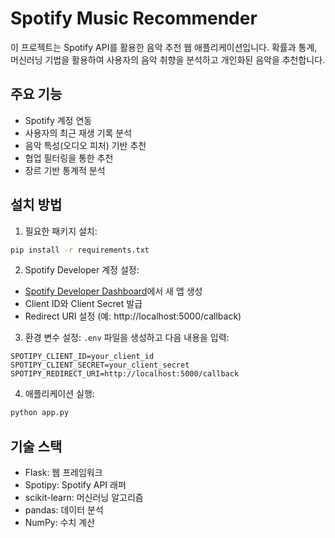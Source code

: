 # Spotify Music Recommender

이 프로젝트는 Spotify API를 활용한 음악 추천 웹 애플리케이션입니다. 확률과 통계, 머신러닝 기법을 활용하여 사용자의 음악 취향을 분석하고 개인화된 음악을 추천합니다.

## 주요 기능

- Spotify 계정 연동
- 사용자의 최근 재생 기록 분석
- 음악 특성(오디오 피처) 기반 추천
- 협업 필터링을 통한 추천
- 장르 기반 통계적 분석

## 설치 방법

1. 필요한 패키지 설치:
```bash
pip install -r requirements.txt
```

2. Spotify Developer 계정 설정:
- [Spotify Developer Dashboard](https://developer.spotify.com/dashboard)에서 새 앱 생성
- Client ID와 Client Secret 발급
- Redirect URI 설정 (예: http://localhost:5000/callback)

3. 환경 변수 설정:
`.env` 파일을 생성하고 다음 내용을 입력:
```
SPOTIPY_CLIENT_ID=your_client_id
SPOTIPY_CLIENT_SECRET=your_client_secret
SPOTIPY_REDIRECT_URI=http://localhost:5000/callback
```

4. 애플리케이션 실행:
```bash
python app.py
```

## 기술 스택

- Flask: 웹 프레임워크
- Spotipy: Spotify API 래퍼
- scikit-learn: 머신러닝 알고리즘
- pandas: 데이터 분석
- NumPy: 수치 계산 